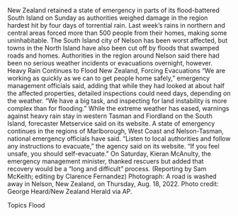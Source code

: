 New Zealand retained a state of emergency in parts of its flood-battered South Island on Sunday as authorities weighed damage in the region hardest hit by four days of torrential rain.
Last week’s rains in northern and central areas forced more than 500 people from their homes, making some uninhabitable.
The South Island city of Nelson has been worst affected, but towns in the North Island have also been cut off by floods that swamped roads and homes.
Authorities in the region around Nelson said there had been no serious weather incidents or evacuations overnight, however.
Heavy Rain Continues to Flood New Zealand, Forcing Evacuations
“We are working as quickly as we can to get people home safely,” emergency management officials said, adding that while they had looked at about half the affected properties, detailed inspections could need days, depending on the weather.
“We have a big task, and inspecting for land instability is more complex than for flooding.”
While the extreme weather has eased, warnings against heavy rain stay in western Tasman and Fiordland on the South Island, forecaster Metservice said on its website.
A state of emergency continues in the regions of Marlborough, West Coast and Nelson-Tasman, national emergency officials have said.
“Listen to local authorities and follow any instructions to evacuate,” the agency said on its website. “If you feel unsafe, you should self-evacuate.”
On Saturday, Kieran McAnulty, the emergency management minister, thanked rescuers but added that recovery would be a “long and difficult” process.
(Reporting by Sam McKeith; editing by Clarence Fernandez)
Photograph: A road is washed away in Nelson, New Zealand, on Thursday, Aug. 18, 2022. Photo credit: George Heard/New Zealand Herald via AP.

Topics
Flood
